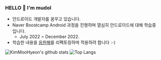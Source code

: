 ### HELLO 👋 I'm mudol

- 안드로이드 개발자를 꿈꾸고 있습니다.
- Naver Boostcamp Android 과정을 진행하며 열심히 안드로이드에 대해 학습중입니다. 
   - July 2022 ~ December 2022.
- 학습한 내용을 [응원해](https://github.com/KimMooHyeon/CheerupForYou)를 리팩토링하며 적용하려 합니다 :-)
 
![KimMooHyeon's github stats](https://github-readme-stats.vercel.app/api?username=KimMooHyeon&show_icons=ture)
![Top Langs](https://github-readme-stats.vercel.app/api/top-langs/?username=KimMooHyeon&layout=compact&)
